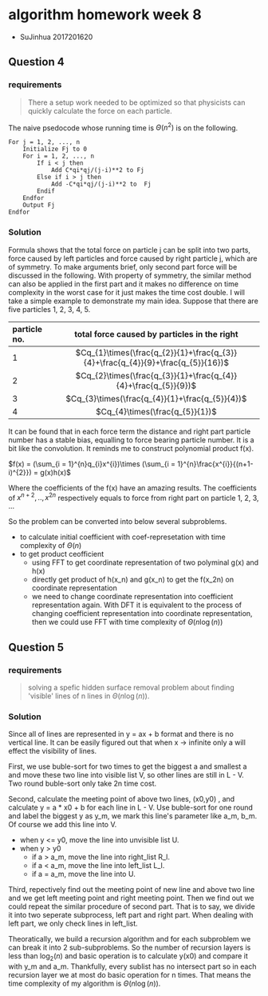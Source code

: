 # algorithm homework week 8
- SuJinhua 2017201620
## Question 4
### requirements
> There a setup work needed to be optimized so that physicists can quickly calculate the force on each particle.

The naive psedocode whose running time is $\Theta(n^{2})$ is on the following.

```
For j = 1, 2, ..., n
    Initialize Fj to 0
    For i = 1, 2, ..., n
        If i < j then
            Add C*qi*qj/(j-i)**2 to Fj
        Else if i > j then
            Add -C*qi*qj/(j-i)**2 to  Fj
        Endif
    Endfor
    Output Fj
Endfor
```
### Solution

Formula shows that the total force on particle j can be split into two parts, force caused by left particles and force caused by right particle j, which are of symmetry. To make arguments brief, only second part force will be discussed in the following. With property of symmetry, the similar method can also be applied in the first part and it makes no difference on time complexity in the worst case for it just makes the time cost double.
I will take a simple example to demonstrate my main idea. Suppose that there are five particles 1, 2, 3, 4, 5.

| particle no. | total force caused by particles in the right |
| :-- | :--: |
| 1 | $Cq_{1}\times(\frac{q_{2}}{1}+\frac{q_{3}}{4}+\frac{q_{4}}{9}+\frac{q_{5}}{16})$ |
| 2 | $Cq_{2}\times(\frac{q_{3}}{1}+\frac{q_{4}}{4}+\frac{q_{5}}{9})$ |
| 3 | $Cq_{3}\times(\frac{q_{4}}{1}+\frac{q_{5}}{4})$ |
| 4 | $Cq_{4}\times(\frac{q_{5}}{1})$ |

It can be found that in each force term the distance and right part particle number has a stable bias, equalling to force bearing particle number. It is a bit like the convolution. It reminds me to construct polynomial product f(x). 

$f(x) = (\sum_{i = 1}^{n}q_{i}x^{i})\times (\sum_{i = 1}^{n}\frac{x^{i}}{(n+1-i)^{2}}) = g(x)h(x)$

Where the coefficients of the f(x) have an amazing results. The coefficients of $x^{n+2},..,x^{2n}$ respectively equals to force from right part on particle 1, 2, 3, ...

So the problem can be converted into below several subproblems.

- to calculate initial coefficient with coef-represetation with time complexity of $\Theta(n)$
- to get product ceofficient
    + using FFT to get coordinate representation of two polyminal g(x) and h(x)
    + directly get product of h(x_n) and g(x_n) to get the f(x_2n) on coordinate representation
    + we need to change coordinate representation into coefficient representation again. With DFT it is equivalent to the process of changing coefficient representation into coordinate representation, then we could use FFT with time complexity of $\Theta(n\log(n))$

## Question 5 
### requirements
> solving a spefic hidden surface removal problem about finding 'visible' lines of n lines in $\Theta(n\log(n))$.

### Solution

Since all of lines are represented in y = ax + b format and there is no vertical line. It can be easily figured out that when x -> infinite only a will effect the visibility of lines.

First, we use buble-sort for two times to get the biggest a and smallest a and move these two line into visible list V, so other lines are still in L - V. Two round buble-sort only take 2n time cost.

Second, calculate the meeting point of above two lines, (x0,y0) , and calculate y = a * x0 + b for each line in L - V. Use buble-sort for one round and label the biggest y as y_m, we mark this line's parameter like a_m, b_m. Of course we add this line into V.

- when y <= y0, move the line into unvisible list U.
- when y > y0
    + if a > a_m, move the line into right_list R_l.
    + if a < a_m, move the line into left_list L_l.
    + if a = a_m, move the line into U.

Third, repectively find out the meeting point of new line and above two line and we get left meeting point and right meeting point. Then we find out we could repeat the similar procedure of second part. That is to say, we divide it into two seperate subprocess, left part and right part. When dealing with left part, we only check lines in left_list.

Theoratically, we build a recursion algorithm and for each subproblem we can break it into 2 sub-subproblems. So the number of recursion layers is less than $\log_{2}(n)$ and basic operation is to calculate y(x0) and compare it with y_m and a_m. Thankfully, every sublist has no intersect part so in each recursion layer we at most do basic operation for n times. That means the time complexity of my algorithm is $\Theta(n\log(n))$.
